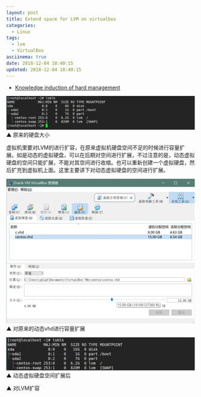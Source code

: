 ```yaml
---
layout: post
title: Extend space for LVM on virtualbox
categories:
  - Linux
tags:
  - lvm
  - VirtualBox
asciinema: true
date: 2018-12-04 18:40:15
updated: 2018-12-04 18:40:15
---
```


- [Knowledge induction of hard management](https://unihon.github.io/2018-12/knowledge-induction-of-disk-management/)

![](/2018-12/extend-space-for-lvm/20181204_befor.png)
▲ 原来的硬盘大小

虚拟机里要对LVM的进行扩容，在原来虚拟机硬盘空间不足的时候进行容量扩展。如是动态的虚拟硬盘，可以在后期对空间进行扩展，不过注意的是，动态虚拟硬盘的空间只能扩展，不能对其空间进行收缩。也可以重新创建一个虚拟硬盘，然后扩充到虚拟机上面。这里主要讲下对动态虚拟硬盘的空间进行扩展。

![](/2018-12/extend-space-for-lvm/20181204_modify.png)
▲ 对原来的动态vhd进行容量扩展

![](/2018-12/extend-space-for-lvm/20181204_after.png)
▲ 动态虚拟硬盘空间扩展后

<asciinema-player src="/2018-12/extend-space-for-lvm/20181204_disk.cast" poster="npt:0:5"></asciinema-player>
▲ 对LVM扩容
